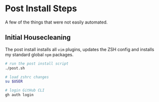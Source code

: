 # Post Install Steps

A few of the things that were not easily automated.

## Initial Housecleaning

The post install installs all `vim` plugins, updates the ZSH config
and installs my standard global `npm` packages.

```bash
# run the post install script
./post.sh

# load zshrc changes
su $USER

# login GitHub CLI
gh auth login
```
